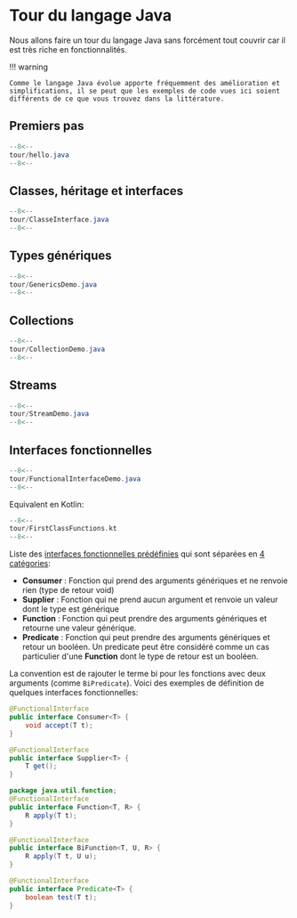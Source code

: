 # Tour du langage Java

Nous allons faire un tour du langage Java sans forcément tout couvrir car il est très riche en fonctionnalités.

!!! warning

    Comme le langage Java évolue apporte fréquemment des amélioration et simplifications, il se peut que les exemples de code vues ici soient différents de ce que vous trouvez dans la littérature.

## Premiers pas

```java
--8<--
tour/hello.java
--8<--
```

## Classes, héritage et interfaces

```java
--8<--
tour/ClasseInterface.java
--8<--
```

## Types génériques

```java
--8<--
tour/GenericsDemo.java
--8<--
```

## Collections

```java
--8<--
tour/CollectionDemo.java
--8<--
```

## Streams

```java
--8<--
tour/StreamDemo.java
--8<--
```

## Interfaces fonctionnelles

```java
--8<--
tour/FunctionalInterfaceDemo.java
--8<--
```

Equivalent en Kotlin:

```kt
--8<--
tour/FirstClassFunctions.kt
--8<--
```

Liste des [interfaces fonctionnelles prédéfinies](https://docs.oracle.com/javase/8/docs/api/java/util/function/package-summary.html) qui sont séparées en [4 catégories](https://www.ggorantala.dev/what-are-java-built-in-functional-interfaces/):

- **Consumer** : Fonction qui prend des arguments génériques et ne renvoie rien (type de retour void)
- **Supplier** : Fonction qui ne prend aucun argument et renvoie un valeur dont le type est générique
- **Function** : Fonction qui peut prendre des arguments génériques et retourne une valeur générique.
- **Predicate** : Fonction qui peut prendre des arguments génériques et retour un booléen. Un predicate peut être considéré comme un cas particulier d'une **Function** dont le type de retour est un booléen.

La convention est de rajouter le terme bi pour les fonctions avec deux arguments (comme `BiPredicate`). Voici des exemples de définition de quelques interfaces fonctionnelles:

```java
@FunctionalInterface
public interface Consumer<T> {
    void accept(T t);
}

@FunctionalInterface
public interface Supplier<T> {
    T get();
}

package java.util.function;
@FunctionalInterface
public interface Function<T, R> {
    R apply(T t);
}

@FunctionalInterface
public interface BiFunction<T, U, R> {
    R apply(T t, U u);
}

@FunctionalInterface
public interface Predicate<T> {
    boolean test(T t);
}
```
